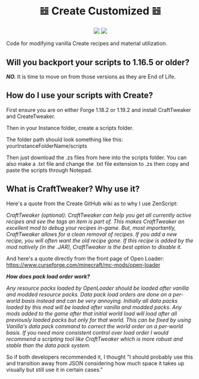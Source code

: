 # <p align="center" dir="auto">𝌤 Create Customized 𝌤</p>
<p align="center" dir="auto"><a href="https://"><img src="https://img.shields.io/badge/Available%20for-1.19.2%E2%94%831.18.2-orange"></a> <a href="https://"><img src="https://img.shields.io/badge/Liscense-MIT-blueviolet"></a></p>

Code for modifying vanilla Create recipes and material utilization.

## Will you backport your scripts to 1.16.5 or older?

***NO.*** It is time to move on from those versions as they are End of Life.

## How do I use your scripts with Create?

First ensure you are on either Forge 1.18.2 or 1.19.2 and install CraftTweaker and CreateTweaker.

Then in your Instance folder, create a scripts folder.

The folder path should look something like this: yourInstanceFolderName/scripts

Then just download the .zs files from here into the scripts folder. You can also make a .txt file and change the .txt file extension to .zs then copy and paste the scripts through Notepad.

## What is CraftTweaker? Why use it?

Here's a quote from the Create GitHub wiki as to why I use ZenScript:

*CraftTweaker (optional): CraftTweaker can help you get all currently active recipes and see the tags an item is part of. This makes CraftTweaker an excellent mod to debug your recipes in-game. But, most importantly, CraftTweaker allows for a clean removal of recipes. If you add a new recipe, you will often want the old recipe gone. If this recipe is added by the mod natively (in the .JAR), CraftTweaker is the best option to disable it.*

And here's a quote directly from the front page of Open Loader: https://www.curseforge.com/minecraft/mc-mods/open-loader

***How does pack load order work?***

*Any resource packs loaded by OpenLoader should be loaded after vanilla and modded resource packs. Data pack load orders are done on a per-world basis instead and can be very annoying. Initially all data packs loaded by this mod will be loaded after vanilla and modded packs. Any mods added to the game after that initial world load will load after all previously loaded packs but only for that world. This can be fixed by using Vanilla's data pack command to correct the world order on a per-world basis. If you need more consistent control over load order I would recommend a scripting tool like CraftTweaker which is more robust and stable than the data pack system.*

So if both developers recommended it, I thought "I should probably use this and transition away from JSON considering how much space it takes up visually but still use it in certain cases."
